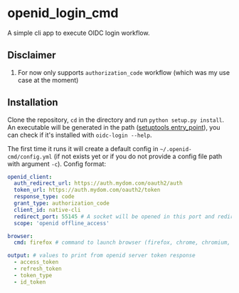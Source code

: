 # openid_login_cmd
A simple cli app to execute OIDC login workflow.

## Disclaimer
1. For now only supports `authorization_code` workflow (which was my use case at the moment)

## Installation
Clone the repository, `cd` in the directory and run `python setup.py install`. An executable will be generated in the path ([setuptools entry_point](https://setuptools.readthedocs.io/en/latest/userguide/entry_point.html#console-scripts)), you can check if it's installed with `oidc-login --help`.

The first time it runs it will create a default config in `~/.openid-cmd/config.yml` (if not exists yet or if you do not provide a config file path with argument `-c`). Config format:
```yml
openid_client:
  auth_redirect_url: https://auth.mydom.com/oauth2/auth
  token_url: https://auth.mydom.com/oauth2/token
  response_type: code
  grant_type: authorization_code
  client_id: native-cli
  redirect_port: 55145 # A socket will be opened in this port and redirect uri will be 'http://localhost:{redirect_port}'
  scope: 'openid offline_access'

browser:
  cmd: firefox # command to launch browser (firefox, chrome, chromium, etc)

output: # values to print from openid server token response
  - access_token
  - refresh_token
  - token_type
  - id_token
```